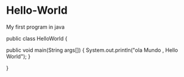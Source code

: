 # Hello-World
My first program in java

public class HelloWorld {
  
  public void main(String args[]) {
    System.out.println("ola Mundo , Hello World");
  }


}
